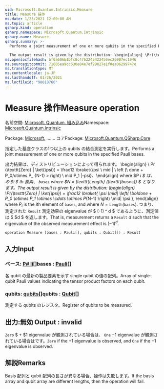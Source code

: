 ```yaml
---
uid: Microsoft.Quantum.Intrinsic.Measure
title: Measure 操作
ms.date: 1/23/2021 12:00:00 AM
ms.topic: article
qsharp.kind: operation
qsharp.namespace: Microsoft.Quantum.Intrinsic
qsharp.name: Measure
qsharp.summary: >-
  Performs a joint measurement of one or more qubits in the specified Pauli bases.

  The output result is given by the distribution: \begin{align} \Pr(\texttt{Zero} | \ket{\psi}) = \frac12 \braket{ \psi \mid| \left( \boldone + P_0 \otimes P_1 \otimes \cdots \otimes P_{N-1} \right) \mid| \psi }, \end{align} where $P_i$ is the $i$th element of `bases`, and where $N = \texttt{Length}(\texttt{bases})$. That is, measurement returns a `Result` $d$ such that the eigenvalue of the observed measurement effect is $(-1)^d$.
ms.openlocfilehash: bf0a606b1bfc8c4762245422450ec26907ec1946
ms.sourcegitcommit: 71605ea9cc630e84e7ef29027e1f0ea06299747e
ms.translationtype: MT
ms.contentlocale: ja-JP
ms.lasthandoff: 01/26/2021
ms.locfileid: "98818766"
---
```

# <a name="measure-operation"></a><span data-ttu-id="e5ae3-102">Measure 操作</span><span class="sxs-lookup"><span data-stu-id="e5ae3-102">Measure operation</span></span>

<span data-ttu-id="e5ae3-103">名前空間: [Microsoft. Quantum. 組み込み](xref:Microsoft.Quantum.Intrinsic)</span><span class="sxs-lookup"><span data-stu-id="e5ae3-103">Namespace: [Microsoft.Quantum.Intrinsic](xref:Microsoft.Quantum.Intrinsic)</span></span>

<span data-ttu-id="e5ae3-104">Package: [Microsoft.](https://nuget.org/packages/Microsoft.Quantum.QSharp.Core) ....... コア</span><span class="sxs-lookup"><span data-stu-id="e5ae3-104">Package: [Microsoft.Quantum.QSharp.Core](https://nuget.org/packages/Microsoft.Quantum.QSharp.Core)</span></span>


<span data-ttu-id="e5ae3-105">指定した基底クラスの1つ以上の qubits の結合測定を実行します。</span><span class="sxs-lookup"><span data-stu-id="e5ae3-105">Performs a joint measurement of one or more qubits in the specified Pauli bases.</span></span>

<span data-ttu-id="e5ae3-106">出力結果は、ディストリビューションによって得られます。 \begin{align} \ Pr (\texttt{Zero} | \ket{\psi}) = \frac12 \braket{/psi \ mid | \ left (\ done + P_0/otimes P_ {N-1} > right) \ mid P_1 |-psi}、\end{align} where $P _i $ は、の $i $ th 要素、 `bases` where $N = \texttt{Length} (\texttt{bases}) $ となります。</span><span class="sxs-lookup"><span data-stu-id="e5ae3-106">The output result is given by the distribution: \begin{align} \Pr(\texttt{Zero} | \ket{\psi}) = \frac12 \braket{ \psi \mid| \left( \boldone + P_0 \otimes P_1 \otimes \cdots \otimes P_{N-1} \right) \mid| \psi }, \end{align} where $P_i$ is the $i$th element of `bases`, and where $N = \texttt{Length}(\texttt{bases})$.</span></span>
<span data-ttu-id="e5ae3-107">つまり、測定された `Result` 測定効果の eigenvalue が $ (-1) ^ d $ であるように、測定値は $ $d $ を返します。</span><span class="sxs-lookup"><span data-stu-id="e5ae3-107">That is, measurement returns a `Result` $d$ such that the eigenvalue of the observed measurement effect is $(-1)^d$.</span></span>

```qsharp
operation Measure (bases : Pauli[], qubits : Qubit[]) : Result
```


## <a name="input"></a><span data-ttu-id="e5ae3-108">入力</span><span class="sxs-lookup"><span data-stu-id="e5ae3-108">Input</span></span>

### <a name="bases--pauli"></a><span data-ttu-id="e5ae3-109">ベース: [P# li](xref:microsoft.quantum.lang-ref.pauli)[]</span><span class="sxs-lookup"><span data-stu-id="e5ae3-109">bases : [Pauli](xref:microsoft.quantum.lang-ref.pauli)[]</span></span>

<span data-ttu-id="e5ae3-110">各 qubit の最新の製品要素を示す single qubit の値の配列。</span><span class="sxs-lookup"><span data-stu-id="e5ae3-110">Array of single-qubit Pauli values indicating the tensor product factors on each qubit.</span></span>


### <a name="qubits--qubit"></a><span data-ttu-id="e5ae3-111">qubits: [qubits](xref:microsoft.quantum.lang-ref.qubit)[]</span><span class="sxs-lookup"><span data-stu-id="e5ae3-111">qubits : [Qubit](xref:microsoft.quantum.lang-ref.qubit)[]</span></span>

<span data-ttu-id="e5ae3-112">測定する qubits のレジスタ。</span><span class="sxs-lookup"><span data-stu-id="e5ae3-112">Register of qubits to be measured.</span></span>



## <a name="output--__invalidresult__"></a><span data-ttu-id="e5ae3-113">出力:__無効 <Result>__</span><span class="sxs-lookup"><span data-stu-id="e5ae3-113">Output : __invalid<Result>__</span></span>

<span data-ttu-id="e5ae3-114">`Zero` $ + $1 eigenvalue が観測されている場合は、 `One` $-$1 eigenvalue が観測されている場合はです。</span><span class="sxs-lookup"><span data-stu-id="e5ae3-114">`Zero` if the $+1$ eigenvalue is observed, and `One` if the $-1$ eigenvalue is observed.</span></span>

## <a name="remarks"></a><span data-ttu-id="e5ae3-115">解説</span><span class="sxs-lookup"><span data-stu-id="e5ae3-115">Remarks</span></span>

<span data-ttu-id="e5ae3-116">Basis 配列と qubit 配列の長さが異なる場合、操作は失敗します。</span><span class="sxs-lookup"><span data-stu-id="e5ae3-116">If the basis array and qubit array are different lengths, then the operation will fail.</span></span>